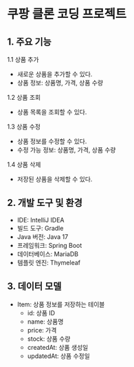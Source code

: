 # 쿠팡 클론 코딩 프로젝트

## 1. 주요 기능

1.1 상품 추가

- 새로운 상품을 추가할 수 있다.
- 상품 정보: 상품명, 가격, 상품 수량

1.2 상품 조회

- 상품 목록을 조회할 수 있다.

1.3 상품 수정

- 상품 정보를 수정할 수 있다.
- 수정 가능 정보: 상품명, 가격, 상품 수량

1.4 상품 삭제

- 저장된 상품을 삭제할 수 있다.


## 2. 개발 도구 및 환경

- IDE: IntelliJ IDEA
- 빌드 도구: Gradle
- Java 버전: Java 17
- 프레임워크: Spring Boot
- 데이터베이스: MariaDB
- 템플릿 엔진: Thymeleaf


## 3. 데이터 모델

- Item: 상품 정보를 저장하는 테이블
  - id: 상품 ID
  - name: 상품명
  - price: 가격
  - stock: 상품 수량
  - createdAt: 상품 생성일
  - updatedAt: 상품 수정일